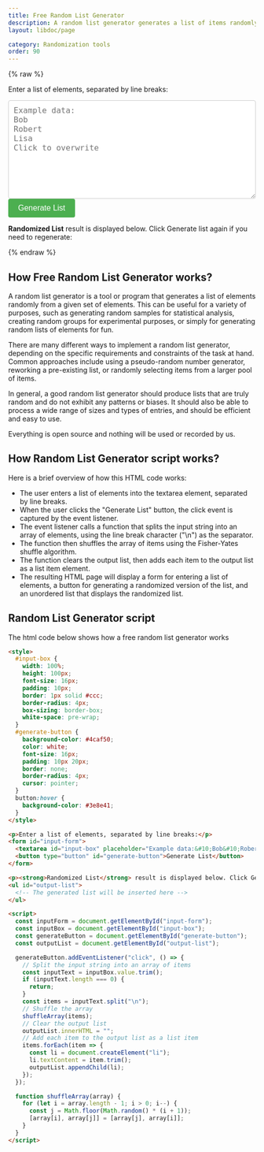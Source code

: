 ```yaml
---
title: Free Random List Generator
description: A random list generator generates a list of items randomly from a given set of items
layout: libdoc/page

category: Randomization tools
order: 90
---
```


{% raw %}
<style>
  #input-box {
    width: 100%;
    height: 200px;
    font-size: 16px;
    padding: 10px;
    border: 1px solid #ccc;
    border-radius: 4px;
    box-sizing: border-box;
    white-space: pre-wrap;
  }
  #generate-button {
    background-color: #4caf50;
    color: white;
    font-size: 16px;
    padding: 10px 20px;
    border: none;
    border-radius: 4px;
    cursor: pointer;
  }
  button:hover {
    background-color: #3e8e41;
  }
</style>

<p>Enter a list of elements, separated by line breaks:</p>
<form id="input-form">
  <textarea id="input-box" placeholder="Example data:&#10;Bob&#10;Robert&#10;Lisa&#10;Click to overwrite"></textarea>
  <button type="button" id="generate-button">Generate List</button>
</form>

<p><strong>Randomized List</strong> result is displayed below. Click Generate list again if you need to regenerate:</p>
<ul id="output-list">
  <!-- The generated list will be inserted here -->
</ul>

<script>
  const inputForm = document.getElementById("input-form");
  const inputBox = document.getElementById("input-box");
  const generateButton = document.getElementById("generate-button");
  const outputList = document.getElementById("output-list");

  generateButton.addEventListener("click", () => {
    // Split the input string into an array of items
    const inputText = inputBox.value.trim();
    if (inputText.length === 0) {
      return;
    }
    const items = inputText.split("\n");
    // Shuffle the array
    shuffleArray(items);
    // Clear the output list
    outputList.innerHTML = "";
    // Add each item to the output list as a list item
    items.forEach(item => {
      const li = document.createElement("li");
      li.textContent = item.trim();
      outputList.appendChild(li);
    });
  });

  function shuffleArray(array) {
    for (let i = array.length - 1; i > 0; i--) {
      const j = Math.floor(Math.random() * (i + 1));
      [array[i], array[j]] = [array[j], array[i]];
    }
  }
</script>
{% endraw %}

## How Free Random List Generator works?

A random list generator is a tool or program that generates a list of elements randomly from a given set of elements. This can be useful for a variety of purposes, such as generating random samples for statistical analysis, creating random groups for experimental purposes, or simply for generating random lists of elements for fun.

There are many different ways to implement a random list generator, depending on the specific requirements and constraints of the task at hand. Common approaches include using a pseudo-random number generator, reworking a pre-existing list, or randomly selecting items from a larger pool of items.

In general, a good random list generator should produce lists that are truly random and do not exhibit any patterns or biases. It should also be able to process a wide range of sizes and types of entries, and should be efficient and easy to use.

Everything is open source and nothing will be used or recorded by us.

## How Random List Generator script works?

Here is a brief overview of how this HTML code works:

* The user enters a list of elements into the textarea element, separated by line breaks.
* When the user clicks the "Generate List" button, the click event is captured by the event listener.
* The event listener calls a function that splits the input string into an array of elements, using the line break character ("\n") as the separator.
* The function then shuffles the array of items using the Fisher-Yates shuffle algorithm.
* The function clears the output list, then adds each item to the output list as a list item element.
* The resulting HTML page will display a form for entering a list of elements, a button for generating a randomized version of the list, and an unordered list that displays the randomized list.

## Random List Generator script

The html code below shows how a free random list generator works

```html
<style>
  #input-box {
    width: 100%;
    height: 100px;
    font-size: 16px;
    padding: 10px;
    border: 1px solid #ccc;
    border-radius: 4px;
    box-sizing: border-box;
    white-space: pre-wrap;
  }
  #generate-button {
    background-color: #4caf50;
    color: white;
    font-size: 16px;
    padding: 10px 20px;
    border: none;
    border-radius: 4px;
    cursor: pointer;
  }
  button:hover {
    background-color: #3e8e41;
  }
</style>

<p>Enter a list of elements, separated by line breaks:</p>
<form id="input-form">
  <textarea id="input-box" placeholder="Example data:&#10;Bob&#10;Robert&#10;Lisa&#10;Click to overwrite"></textarea>
  <button type="button" id="generate-button">Generate List</button>
</form>

<p><strong>Randomized List</strong> result is displayed below. Click Generate list again if you need to regenerate:</p>
<ul id="output-list">
  <!-- The generated list will be inserted here -->
</ul>

<script>
  const inputForm = document.getElementById("input-form");
  const inputBox = document.getElementById("input-box");
  const generateButton = document.getElementById("generate-button");
  const outputList = document.getElementById("output-list");

  generateButton.addEventListener("click", () => {
    // Split the input string into an array of items
    const inputText = inputBox.value.trim();
    if (inputText.length === 0) {
      return;
    }
    const items = inputText.split("\n");
    // Shuffle the array
    shuffleArray(items);
    // Clear the output list
    outputList.innerHTML = "";
    // Add each item to the output list as a list item
    items.forEach(item => {
      const li = document.createElement("li");
      li.textContent = item.trim();
      outputList.appendChild(li);
    });
  });

  function shuffleArray(array) {
    for (let i = array.length - 1; i > 0; i--) {
      const j = Math.floor(Math.random() * (i + 1));
      [array[i], array[j]] = [array[j], array[i]];
    }
  }
</script>

```
